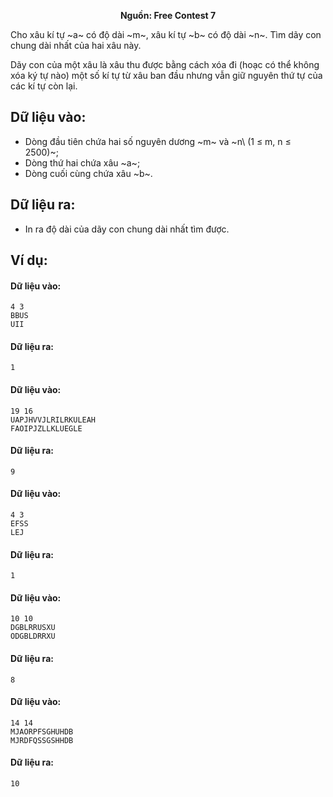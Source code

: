**<center>Nguồn: Free Contest 7</center>**

Cho xâu kí tự ~a~ có độ dài ~m~, xâu kí tự ~b~ có độ dài ~n~. Tìm dãy con chung dài nhất của hai xâu này.

Dãy con của một xâu là xâu thu được bằng cách xóa đi (hoạc có thể không xóa ký tự nào) một số kí tự từ xâu ban đầu nhưng vẫn giữ nguyên thứ tự của các kí tự còn lại.

## Dữ liệu vào:
- Dòng đầu tiên chứa hai số nguyên dương ~m~ và ~n\ (1 ≤ m, n ≤ 2500)~;
- Dòng thứ hai chứa xâu ~a~;
- Dòng cuối cùng chứa xâu ~b~.

## Dữ liệu ra:
- In ra độ dài của dãy con chung dài nhất tìm được.

## Ví dụ:
#### Dữ liệu vào:
```
4 3
BBUS
UII
```

#### Dữ liệu ra:
```
1
```

#### Dữ liệu vào:
```
19 16
UAPJHVVJLRILRKULEAH
FAOIPJZLLKLUEGLE
```

#### Dữ liệu ra:
```
9
```

#### Dữ liệu vào:
```
4 3
EFSS
LEJ
```

#### Dữ liệu ra:
```
1
```

#### Dữ liệu vào:
```
10 10
DGBLRRUSXU
ODGBLDRRXU
```

#### Dữ liệu ra:
```
8
```

#### Dữ liệu vào:
```
14 14
MJAORPFSGHUHDB
MJRDFQSSGSHHDB
```

#### Dữ liệu ra:
```
10
```